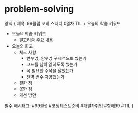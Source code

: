 # problem-solving
양식
{
제목: 99클럽 코테 스터디 0일차 TIL + 오늘의 학습 키워드

- 오늘의 학습 키워드
  - 알고리즘 주요 내용
- 오늘의 회고
  - 체크 사항
    - 변수명, 함수명 구체적으로 썼는가
    - 코드를 남이 읽히도록 썼는가
    - 꼭 필요한 주석을 달았는가
    - 전역 변수 지양했는가
  - 잘한 점
  - 못한 점
  - 개선 방안

필수 해시태그: #99클럽 #코딩테스트준비 #개발자취업 #항해99 #TIL
}
